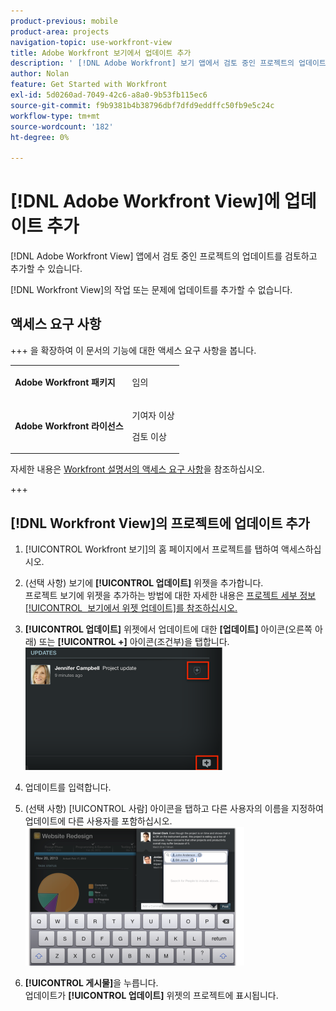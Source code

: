 ```yaml
---
product-previous: mobile
product-area: projects
navigation-topic: use-workfront-view
title: Adobe Workfront 보기에서 업데이트 추가
description: ' [!DNL Adobe Workfront] 보기 앱에서 검토 중인 프로젝트의 업데이트를 검토하고 추가할 수 있습니다.'
author: Nolan
feature: Get Started with Workfront
exl-id: 5d0260ad-7049-42c6-a8a0-9b53fb115ec6
source-git-commit: f9b9381b4b38796dbf7dfd9eddffc50fb9e5c24c
workflow-type: tm+mt
source-wordcount: '182'
ht-degree: 0%

---
```


# [!DNL Adobe Workfront View]에 업데이트 추가

[!DNL Adobe Workfront View] 앱에서 검토 중인 프로젝트의 업데이트를 검토하고 추가할 수 있습니다.

[!DNL Workfront View]의 작업 또는 문제에 업데이트를 추가할 수 없습니다.

## 액세스 요구 사항

+++ 을 확장하여 이 문서의 기능에 대한 액세스 요구 사항을 봅니다.

<table style="table-layout:auto"> 
 <col> 
 </col> 
 <col> 
 </col> 
 <tbody> 
  <tr> 
   <td role="rowheader"><strong>Adobe Workfront 패키지</strong></td> 
   <td> <p>임의</p> </td> 
  </tr> 
  <tr> 
   <td role="rowheader"><strong>Adobe Workfront 라이선스</strong></td> 
   <td> 
   <p>기여자 이상</p>
   <p>검토 이상</p> </td> 
  </tr> 
 </tbody> 
</table>

자세한 내용은 [Workfront 설명서의 액세스 요구 사항](/help/quicksilver/administration-and-setup/add-users/access-levels-and-object-permissions/access-level-requirements-in-documentation.md)을 참조하십시오.

+++

## [!DNL Workfront View]의 프로젝트에 업데이트 추가

1. [!UICONTROL Workfront 보기]의 홈 페이지에서 프로젝트를 탭하여 액세스하십시오.
1. (선택 사항) 보기에 **[!UICONTROL 업데이트]** 위젯을 추가합니다.\
   프로젝트 보기에 위젯을 추가하는 방법에 대한 자세한 내용은 [프로젝트 세부 정보[!UICONTROL &#x200B; 보기에서 위젯 업데이트]를 참조하십시오.](../../../workfront-basics/mobile-apps/using-workfront-view/update-widgets-in-workfront-view.md)

1. **[!UICONTROL 업데이트]** 위젯에서 업데이트에 대한 **[업데이트]** 아이콘(오른쪽 아래) 또는 **[!UICONTROL +]** 아이콘(조건부)을 탭합니다.\
   ![[!DNL workfront_view_updates_icon].png](assets/workfront-view-updates-icon-315x196.png)

1. 업데이트를 입력합니다.
1. (선택 사항) [!UICONTROL 사람] 아이콘을 탭하고 다른 사용자의 이름을 지정하여 업데이트에 다른 사용자를 포함하십시오.\
   ![모바일 앱의 업데이트](assets/screen-shot-2014-002-21-at-2.57.44-pm-350x222.png)

1. **[!UICONTROL 게시물]**&#x200B;을 누릅니다.\
   업데이트가 **[!UICONTROL 업데이트]** 위젯의 프로젝트에 표시됩니다.
